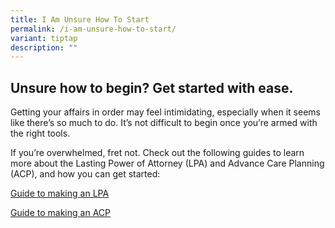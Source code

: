 ```yaml
---
title: I Am Unsure How To Start
permalink: /i-am-unsure-how-to-start/
variant: tiptap
description: ""
---
```

<h2>Unsure how to begin? Get started with ease.</h2>
<p>Getting your affairs in order may feel intimidating, especially when it
seems like there’s so much to do. It’s not difficult to begin once you’re
armed with the right tools.</p>
<p>If you’re overwhelmed, fret not. Check out the following guides to learn
more about the Lasting Power of Attorney (LPA) and Advance Care Planning
(ACP), and how you can get started:</p>
<p><a href="https://plantoday.sg/lpa_infographic_2022.pdf" rel="noopener nofollow" target="_blank">Guide to making an LPA</a>
</p>
<p><a href="https://www.aic.sg/resources/Documents/Brochures/ACP%20Publications/Infosheet/ACP%20InfoSheet-EN.pdf" rel="noopener nofollow" target="_blank">Guide to making an ACP</a>
</p>
<p></p>
<p></p>